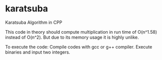 # karatsuba
Karatsuba Algorithm in CPP

This code in theory should compute multiplication in run time of O(n^1.58) instead of O(n^2).
But due to its memory usage it is highly unlike.

To execute the code: 
Compile codes with gcc or g++ compiler.
Execute binaries and input two integers.
